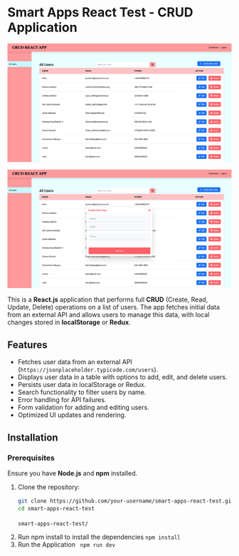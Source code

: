 # Smart Apps React Test - CRUD Application

![Alt text for the image](./src/assets/screenshot.png)

![Alt text for the image](./src/assets/screenshot2.png)

This is a **React.js** application that performs full **CRUD** (Create, Read, Update, Delete) operations on a list of users. The app fetches initial data from an external API and allows users to manage this data, with local changes stored in **localStorage** or **Redux**.

## Features

- Fetches user data from an external API (`https://jsonplaceholder.typicode.com/users`).
- Displays user data in a table with options to add, edit, and delete users.
- Persists user data in localStorage or Redux.
- Search functionality to filter users by name.
- Error handling for API failures.
- Form validation for adding and editing users.
- Optimized UI updates and rendering.


## Installation

### Prerequisites
Ensure you have **Node.js** and **npm** installed.

1. Clone the repository:
   ```bash
   git clone https://github.com/your-username/smart-apps-react-test.git
   cd smart-apps-react-test

   smart-apps-react-test/

2. Run npm install to install the dependencies
   ``npm install``
3. Run the Application
   `` npm run dev``

